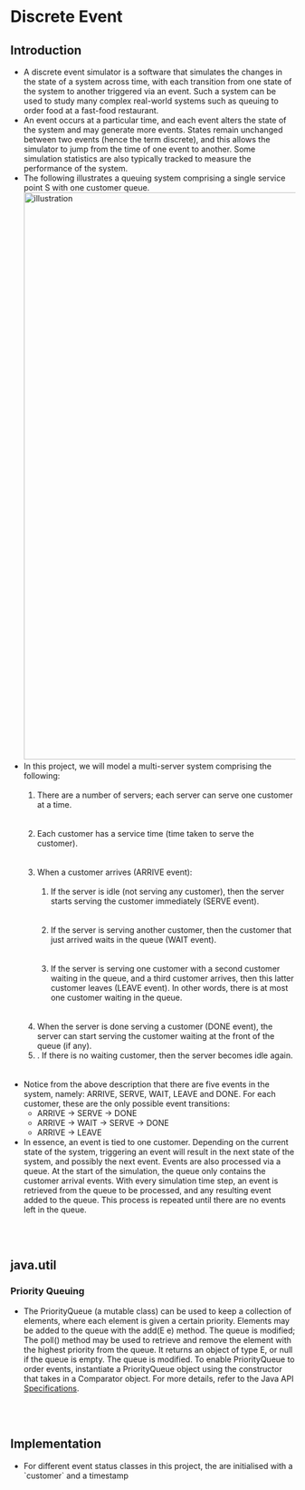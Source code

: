 # Discrete Event
## Introduction
<ul>
<li>A discrete event simulator is a software that simulates the changes in the state of a 
system across time, with each transition from one state of the system to another
triggered via an event. Such a system can be used to study many complex real-world
systems such as queuing to order food at a fast-food restaurant.</li>
<li>An event occurs at a particular time, and each event alters the state of the system and
may generate more events. States remain unchanged between two events (hence the
term discrete), and this allows the simulator to jump from the time of one event to
another. Some simulation statistics are also typically tracked to measure the
performance of the system. </li>
<li>
  The following illustrates a queuing system comprising a single service point S with one
customer queue.<img width="1000" alt="illustration" src="https://user-images.githubusercontent.com/77609596/134296101-3ba594f3-a8ce-4444-a147-b2f4ebe05ee3.png">
</li>
<li>
In this project, we will model a multi-server system comprising the following:</br></br>
<ol>
   <li>There are a number of servers; each server can serve one customer at a time. </li></br></br>
   <li>Each customer has a service time (time taken to serve the customer). </li></br></br>
   <li>When a customer arrives (ARRIVE event):</br></br>
   <ol>
    <li> If the server is idle (not serving any customer), then the server starts serving the customer immediately (SERVE event).</li></br></br>
    <li>  If the server is serving another customer, then the customer that just arrived waits in the queue (WAIT event).</li></br></br>
    <li> If the server is serving one customer with a second customer waiting in the queue, and a third customer arrives, then this latter customer leaves (LEAVE event). In other words, there is at most one customer waiting in the queue. </li></ol></li></br></br>
  <li> When the server is done serving a customer (DONE event), the server can start serving the customer waiting at the front of the queue (if any).</li>
  <li>. If there is no waiting customer, then the server becomes idle again.</li></br></br>
</ol>
</li>
<li> Notice from the above description that there are five events in the system,
namely: ARRIVE, SERVE, WAIT, LEAVE and DONE. For each customer, these are the only
possible event transitions:
  <ul>
  <li> ARRIVE → SERVE → DONE </li>
  <li> ARRIVE → WAIT → SERVE → DONE </li>
  <li> ARRIVE → LEAVE </li>
  </ul>
  </li>
<li>In essence, an event is tied to one customer. Depending on the current state of the system, triggering an event will result in the next state of the system, and possibly the next event. Events are also processed via a queue. At the start of the simulation, the queue only contains the customer arrival events. With every simulation time step, an event is retrieved from the queue to be processed, and any resulting event added to the queue. This process is repeated until there are no events left in the queue.</li>
</ul>
</br></br>

## java.util

### Priority Queuing
<ul>
<li>The PriorityQueue (a mutable class) can be used to keep a collection of elements, where
each element is given a certain priority.
Elements may be added to the queue with the add(E e) method. The queue is modified;
The poll() method may be used to retrieve and remove the element with the highest
priority from the queue. It returns an object of type E, or null if the queue is empty.
The queue is modified.
To enable PriorityQueue to order events, instantiate a PriorityQueue object using the
constructor that takes in a Comparator object. For more details, refer to the Java API
  <a href="https://docs.oracle.com/javase/7/docs/api/java/util/PriorityQueue.html"> Specifications</a>.</li>
</ul>
</br></br>

## Implementation
<ul>
  <li>For different event status classes in this project, the are initialised with a `customer` and a timestamp
  </li>
</ul>
